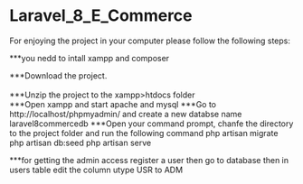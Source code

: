 # Laravel_8_E_Commerce

For enjoying the project in your computer please follow the following steps:

***you nedd to intall xampp and composer

***Download the project.<br /><br />
***Unzip the project to the xampp>htdocs folder<br />
***Open xampp and start apache and mysql
***Go to http://localhost/phpmyadmin/ and create a new databse name laravel8commercedb
***Open your command prompt, chanfe the directory to the project folder and run the following command
    php artisan migrate
    php artisan db:seed
    php artisan serve
    
***for getting the admin access register a user then go to database then in users table edit the column utype USR to ADM
